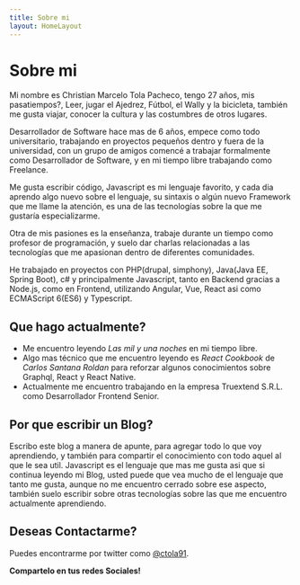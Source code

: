 ```yaml
---
title: Sobre mi
layout: HomeLayout
---
```

# Sobre mi

Mi nombre es Christian Marcelo Tola Pacheco, tengo 27 años, mis pasatiempos?, Leer, jugar el Ajedrez, Fútbol, el Wally y la bicicleta, también me gusta viajar, conocer la cultura y las costumbres de otros lugares.

Desarrollador de Software hace mas de 6 años, empece como todo universitario, trabajando en proyectos pequeños dentro y fuera de la universidad, con un grupo de amigos comencé a trabajar formalmente como Desarrollador de Software, y en mi tiempo libre trabajando como Freelance.

Me gusta escribir código, Javascript es mi lenguaje favorito, y cada dia aprendo algo nuevo sobre el lenguaje, su sintaxis o algún nuevo Framework que me llame la atención, es una de las tecnologías sobre la que me gustaría especializarme.

Otra de mis pasiones es la enseñanza, trabaje durante un tiempo como profesor de programación, y suelo dar charlas relacionadas a las tecnologías que me apasionan dentro de diferentes comunidades.

He trabajado en proyectos con PHP(drupal, simphony), Java(Java EE, Spring Boot), c# y principalmente Javascript, tanto en Backend gracias a Node.js, como en Frontend, utilizando Angular, Vue, React asi como ECMAScript 6(ES6) y Typescript.

## Que hago actualmente?
- Me encuentro leyendo *Las mil y una noches* en mi tiempo libre.
- Algo mas técnico que me encuentro leyendo es *React Cookbook* de *Carlos Santana Roldan* para reforzar algunos conocimientos sobre Graphql, React y React Native.
- Actualmente me encuentro trabajando en la empresa Truextend S.R.L. como Desarrollador Frontend Senior.

## Por que escribir un Blog?

Escribo este blog a manera de apunte, para agregar todo lo que voy aprendiendo, y también para compartir el conocimiento con todo aquel al que le sea util.
Javascript es el lenguaje que mas me gusta asi que si continua leyendo mi Blog, usted puede que vea mucho de el lenguaje que tanto me gusta, aunque no me encuentro cerrado sobre ese aspecto, también suelo escribir sobre otras tecnologías sobre las que me encuentro actualmente aprendiendo.

## Deseas Contactarme?

Puedes encontrarme por twitter como [@ctola91](https://twitter.com/ctola91).

**Compartelo en tus redes Sociales!**
<SocialButtons />